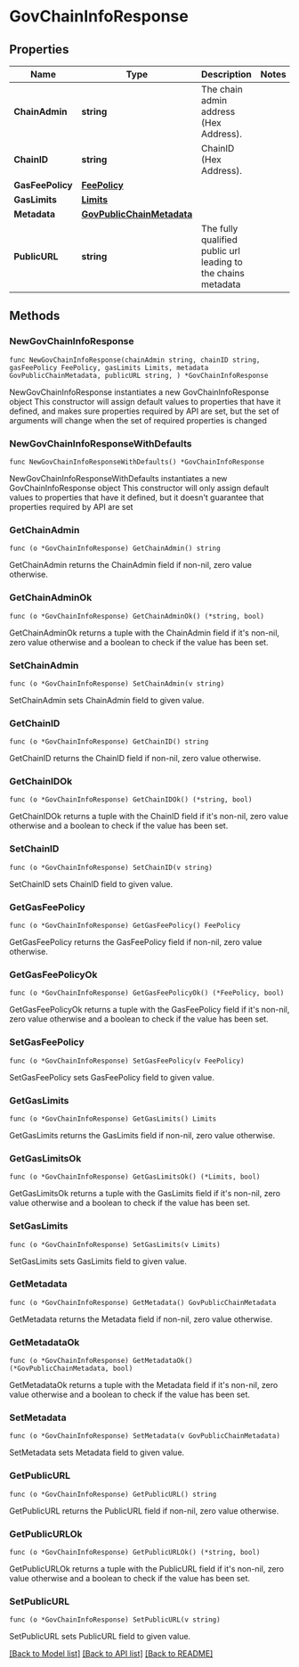 # GovChainInfoResponse

## Properties

Name | Type | Description | Notes
------------ | ------------- | ------------- | -------------
**ChainAdmin** | **string** | The chain admin address (Hex Address). | 
**ChainID** | **string** | ChainID (Hex Address). | 
**GasFeePolicy** | [**FeePolicy**](FeePolicy.md) |  | 
**GasLimits** | [**Limits**](Limits.md) |  | 
**Metadata** | [**GovPublicChainMetadata**](GovPublicChainMetadata.md) |  | 
**PublicURL** | **string** | The fully qualified public url leading to the chains metadata | 

## Methods

### NewGovChainInfoResponse

`func NewGovChainInfoResponse(chainAdmin string, chainID string, gasFeePolicy FeePolicy, gasLimits Limits, metadata GovPublicChainMetadata, publicURL string, ) *GovChainInfoResponse`

NewGovChainInfoResponse instantiates a new GovChainInfoResponse object
This constructor will assign default values to properties that have it defined,
and makes sure properties required by API are set, but the set of arguments
will change when the set of required properties is changed

### NewGovChainInfoResponseWithDefaults

`func NewGovChainInfoResponseWithDefaults() *GovChainInfoResponse`

NewGovChainInfoResponseWithDefaults instantiates a new GovChainInfoResponse object
This constructor will only assign default values to properties that have it defined,
but it doesn't guarantee that properties required by API are set

### GetChainAdmin

`func (o *GovChainInfoResponse) GetChainAdmin() string`

GetChainAdmin returns the ChainAdmin field if non-nil, zero value otherwise.

### GetChainAdminOk

`func (o *GovChainInfoResponse) GetChainAdminOk() (*string, bool)`

GetChainAdminOk returns a tuple with the ChainAdmin field if it's non-nil, zero value otherwise
and a boolean to check if the value has been set.

### SetChainAdmin

`func (o *GovChainInfoResponse) SetChainAdmin(v string)`

SetChainAdmin sets ChainAdmin field to given value.


### GetChainID

`func (o *GovChainInfoResponse) GetChainID() string`

GetChainID returns the ChainID field if non-nil, zero value otherwise.

### GetChainIDOk

`func (o *GovChainInfoResponse) GetChainIDOk() (*string, bool)`

GetChainIDOk returns a tuple with the ChainID field if it's non-nil, zero value otherwise
and a boolean to check if the value has been set.

### SetChainID

`func (o *GovChainInfoResponse) SetChainID(v string)`

SetChainID sets ChainID field to given value.


### GetGasFeePolicy

`func (o *GovChainInfoResponse) GetGasFeePolicy() FeePolicy`

GetGasFeePolicy returns the GasFeePolicy field if non-nil, zero value otherwise.

### GetGasFeePolicyOk

`func (o *GovChainInfoResponse) GetGasFeePolicyOk() (*FeePolicy, bool)`

GetGasFeePolicyOk returns a tuple with the GasFeePolicy field if it's non-nil, zero value otherwise
and a boolean to check if the value has been set.

### SetGasFeePolicy

`func (o *GovChainInfoResponse) SetGasFeePolicy(v FeePolicy)`

SetGasFeePolicy sets GasFeePolicy field to given value.


### GetGasLimits

`func (o *GovChainInfoResponse) GetGasLimits() Limits`

GetGasLimits returns the GasLimits field if non-nil, zero value otherwise.

### GetGasLimitsOk

`func (o *GovChainInfoResponse) GetGasLimitsOk() (*Limits, bool)`

GetGasLimitsOk returns a tuple with the GasLimits field if it's non-nil, zero value otherwise
and a boolean to check if the value has been set.

### SetGasLimits

`func (o *GovChainInfoResponse) SetGasLimits(v Limits)`

SetGasLimits sets GasLimits field to given value.


### GetMetadata

`func (o *GovChainInfoResponse) GetMetadata() GovPublicChainMetadata`

GetMetadata returns the Metadata field if non-nil, zero value otherwise.

### GetMetadataOk

`func (o *GovChainInfoResponse) GetMetadataOk() (*GovPublicChainMetadata, bool)`

GetMetadataOk returns a tuple with the Metadata field if it's non-nil, zero value otherwise
and a boolean to check if the value has been set.

### SetMetadata

`func (o *GovChainInfoResponse) SetMetadata(v GovPublicChainMetadata)`

SetMetadata sets Metadata field to given value.


### GetPublicURL

`func (o *GovChainInfoResponse) GetPublicURL() string`

GetPublicURL returns the PublicURL field if non-nil, zero value otherwise.

### GetPublicURLOk

`func (o *GovChainInfoResponse) GetPublicURLOk() (*string, bool)`

GetPublicURLOk returns a tuple with the PublicURL field if it's non-nil, zero value otherwise
and a boolean to check if the value has been set.

### SetPublicURL

`func (o *GovChainInfoResponse) SetPublicURL(v string)`

SetPublicURL sets PublicURL field to given value.



[[Back to Model list]](../README.md#documentation-for-models) [[Back to API list]](../README.md#documentation-for-api-endpoints) [[Back to README]](../README.md)


